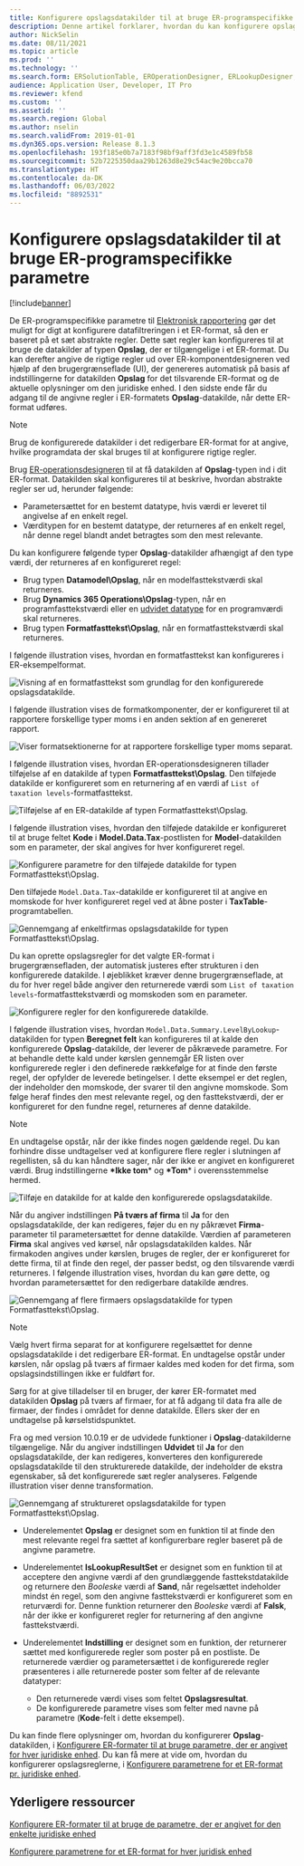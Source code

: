 ```yaml
---
title: Konfigurere opslagsdatakilder til at bruge ER-programspecifikke parametre
description: Denne artikel forklarer, hvordan du kan konfigurere opslagsdatakilder i elektroniske rapporteringsformater (ER) til at bruge ER-programspecifikke parametre.
author: NickSelin
ms.date: 08/11/2021
ms.topic: article
ms.prod: ''
ms.technology: ''
ms.search.form: ERSolutionTable, EROperationDesigner, ERLookupDesigner, ERComponentLookupStructureEditing
audience: Application User, Developer, IT Pro
ms.reviewer: kfend
ms.custom: ''
ms.assetid: ''
ms.search.region: Global
ms.author: nselin
ms.search.validFrom: 2019-01-01
ms.dyn365.ops.version: Release 8.1.3
ms.openlocfilehash: 193f185e0b7a7183f98bf9aff3fd3e1c4589fb58
ms.sourcegitcommit: 52b7225350daa29b1263d8e29c54ac9e20bcca70
ms.translationtype: HT
ms.contentlocale: da-DK
ms.lasthandoff: 06/03/2022
ms.locfileid: "8892531"
---
```

# <a name="configure-lookup-data-sources-to-use-er-application-specific-parameters"></a>Konfigurere opslagsdatakilder til at bruge ER-programspecifikke parametre 

[!include[banner](../includes/banner.md)]

De ER-programspecifikke parametre til [Elektronisk rapportering](general-electronic-reporting.md) gør det muligt for digt at konfigurere datafiltreringen i et ER-format, så den er baseret på et sæt abstrakte regler. Dette sæt regler kan konfigureres til at bruge de datakilder af typen **Opslag**, der er tilgængelige i et ER-format. Du kan derefter angive de rigtige regler ud over ER-komponentdesigneren ved hjælp af den brugergrænseflade (UI), der genereres automatisk på basis af indstillingerne for datakilden **Opslag** for det tilsvarende ER-format og de aktuelle oplysninger om den juridiske enhed. I den sidste ende får du adgang til de angivne regler i ER-formatets **Opslag**-datakilde, når dette ER-format udføres.

> [!NOTE]
> Brug de konfigurerede datakilder i det redigerbare ER-format for at angive, hvilke programdata der skal bruges til at konfigurere rigtige regler.

Brug [ER-operationsdesigneren](general-electronic-reporting.md#building-a-format-that-uses-a-data-model-as-a-base) til at få datakilden af **Opslag**-typen ind i dit ER-format. Datakilden skal konfigureres til at beskrive, hvordan abstrakte regler ser ud, herunder følgende:

   - Parametersættet for en bestemt datatype, hvis værdi er leveret til angivelse af en enkelt regel.
   - Værditypen for en bestemt datatype, der returneres af en enkelt regel, når denne regel blandt andet betragtes som den mest relevante.

Du kan konfigurere følgende typer **Opslag**-datakilder afhængigt af den type værdi, der returneres af en konfigureret regel:

   - Brug typen **Datamodel\Opslag**, når en modelfasttekstværdi skal returneres.
   - Brug **Dynamics 365 Operations\Opslag**-typen, når en programfasttekstværdi eller en [udvidet datatype](../extensibility/extensible-edts.md) for en programværdi skal returneres.
   - Brug typen **Formatfasttekst\Opslag**, når en formatfasttekstværdi skal returneres.

I følgende illustration vises, hvordan en formatfasttekst kan konfigureres i ER-eksempelformat.

   ![Visning af en formatfasttekst som grundlag for den konfigurerede opslagsdatakilde.](./media/er-lookup-data-sources-img1.gif)

I følgende illustration vises de formatkomponenter, der er konfigureret til at rapportere forskellige typer moms i en anden sektion af en genereret rapport.

   ![Viser formatsektionerne for at rapportere forskellige typer moms separat.](./media/er-lookup-data-sources-img2.png)

I følgende illustration vises, hvordan ER-operationsdesigneren tillader tilføjelse af en datakilde af typen **Formatfasttekst\Opslag**.  Den tilføjede datakilde er konfigureret som en returnering af en værdi af `List of taxation levels`-formatfasttekst.

   ![Tilføjelse af en ER-datakilde af typen Formatfasttekst\Opslag.](./media/er-lookup-data-sources-img3.gif)

I følgende illustration vises, hvordan den tilføjede datakilde er konfigureret til at bruge feltet **Kode** i **Model.Data.Tax**-postlisten for **Model**-datakilden som en parameter, der skal angives for hver konfigureret regel.

![Konfigurere parametre for den tilføjede datakilde for typen Formatfasttekst\Opslag.](./media/er-lookup-data-sources-img4.gif)

Den tilføjede `Model.Data.Tax`-datakilde er konfigureret til at angive en momskode for hver konfigureret regel ved at åbne poster i **TaxTable**-programtabellen.

   ![Gennemgang af enkeltfirmas opslagsdatakilde for typen Formatfasttekst\Opslag.](./media/er-lookup-data-sources-img5.gif)

Du kan oprette opslagsregler for det valgte ER-format i brugergrænsefladen, der automatisk justeres efter strukturen i den konfigurerede datakilde. I øjeblikket kræver denne brugergrænseflade, at du for hver regel både angiver den returnerede værdi som `List of taxation levels`-formatfasttekstværdi og momskoden som en parameter.

   ![Konfigurere regler for den konfigurerede datakilde.](./media/er-lookup-data-sources-img6.gif)

I følgende illustration vises, hvordan `Model.Data.Summary.LevelByLookup`-datakilden for typen **Beregnet felt** kan konfigureres til at kalde den konfigurerede **Opslag**-datakilde, der leverer de påkrævede parametre. For at behandle dette kald under kørslen gennemgår ER listen over konfigurerede regler i den definerede rækkefølge for at finde den første regel, der opfylder de leverede betingelser. I dette eksempel er det reglen, der indeholder den momskode, der svarer til den angivne momskode. Som følge heraf findes den mest relevante regel, og den fasttekstværdi, der er konfigureret for den fundne regel, returneres af denne datakilde.

> [!NOTE]
> En undtagelse opstår, når der ikke findes nogen gældende regel. Du kan forhindre disse undtagelser ved at konfigurere flere regler i slutningen af regellisten, så du kan håndtere sager, når der ikke er angivet en konfigureret værdi. Brug indstillingerne **\*Ikke tom**\* og **\*Tom**\* i overensstemmelse hermed.  
>
> ![Tilføje en datakilde for at kalde den konfigurerede opslagsdatakilde.](./media/er-lookup-data-sources-img7.png)

Når du angiver indstillingen **På tværs af firma** til **Ja** for den opslagsdatakilde, der kan redigeres, føjer du en ny påkrævet **Firma**-parameter til parametersættet for denne datakilde. Værdien af parameteren **Firma** skal angives ved kørsel, når opslagsdatakilden kaldes. Når firmakoden angives under kørslen, bruges de regler, der er konfigureret for dette firma, til at finde den regel, der passer bedst, og den tilsvarende værdi returneres. I følgende illustration vises, hvordan du kan gøre dette, og hvordan parametersættet for den redigerbare datakilde ændres.

   ![Gennemgang af flere firmaers opslagsdatakilde for typen Formatfasttekst\Opslag.](./media/er-lookup-data-sources-img8.gif)

> [!NOTE]
> Vælg hvert firma separat for at konfigurere regelsættet for denne opslagsdatakilde i det redigerbare ER-format. En undtagelse opstår under kørslen, når opslag på tværs af firmaer kaldes med koden for det firma, som opslagsindstillingen ikke er fuldført for.
>
> Sørg for at give tilladelser til en bruger, der kører ER-formatet med datakilden **Opslag** på tværs af firmaer, for at få adgang til data fra alle de firmaer, der findes i området for denne datakilde. Ellers sker der en undtagelse på kørselstidspunktet.

Fra og med version 10.0.19 er de udvidede funktioner i **Opslag**-datakilderne tilgængelige. Når du angiver indstillingen **Udvidet** til **Ja** for den opslagsdatakilde, der kan redigeres, konverteres den konfigurerede opslagsdatakilde til den strukturerede datakilde, der indeholder de ekstra egenskaber, så det konfigurerede sæt regler analyseres. Følgende illustration viser denne transformation.

   ![Gennemgang af struktureret opslagsdatakilde for typen Formatfasttekst\Opslag.](./media/er-lookup-data-sources-img9.gif)

- Underelementet **Opslag** er designet som en funktion til at finde den mest relevante regel fra sættet af konfigurerbare regler baseret på de angivne parametre.
- Underelementet **IsLookupResultSet** er designet som en funktion til at acceptere den angivne værdi af den grundlæggende fasttekstdatakilde og returnere den *Booleske* værdi af **Sand**, når regelsættet indeholder mindst én regel, som den angivne fasttekstværdi er konfigureret som en returværdi for. Denne funktion returnerer den *Booleske* værdi af **Falsk**, når der ikke er konfigureret regler for returnering af den angivne fasttekstværdi.
- Underelementet **Indstilling** er designet som en funktion, der returnerer sættet med konfigurerede regler som poster på en postliste. De returnerede værdier og parametersættet i de konfigurerede regler præsenteres i alle returnerede poster som felter af de relevante datatyper:

    - Den returnerede værdi vises som feltet **Opslagsresultat**.
    - De konfigurerede parametre vises som felter med navne på parametre (**Kode**-felt i dette eksempel).

Du kan finde flere oplysninger om, hvordan du konfigurerer **Opslag**-datakilden, i [Konfigurere ER-formater til at bruge parametre, der er angivet for hver juridiske enhed](er-app-specific-parameters-configure-format.md). Du kan få mere at vide om, hvordan du konfigurerer opslagsreglerne, i [Konfigurere parametrene for et ER-format pr. juridiske enhed](er-app-specific-parameters-set-up.md).

## <a name="additional-resources"></a>Yderligere ressourcer

[Konfigurere ER-formater til at bruge de parametre, der er angivet for den enkelte juridiske enhed](er-app-specific-parameters-configure-format.md)

[Konfigurere parametrene for et ER-format for hver juridisk enhed](er-app-specific-parameters-set-up.md)
